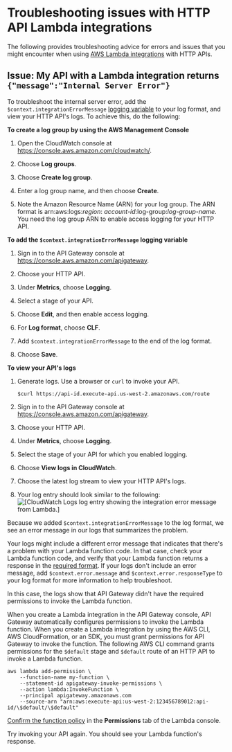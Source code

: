 # Troubleshooting issues with HTTP API Lambda integrations<a name="http-api-troubleshooting-lambda"></a>

The following provides troubleshooting advice for errors and issues that you might encounter when using [AWS Lambda integrations](http-api-develop-integrations-lambda.md) with HTTP APIs\.

## Issue: My API with a Lambda integration returns `{"message":"Internal Server Error"}`<a name="http-api-troubleshooting-lambda-internal-server-error"></a>

To troubleshoot the internal server error, add the `$context.integrationErrorMessage` [logging variable](http-api-logging-variables.md) to your log format, and view your HTTP API's logs\. To achieve this, do the following:

**To create a log group by using the AWS Management Console**

1. Open the CloudWatch console at [https://console\.aws\.amazon\.com/cloudwatch/](https://console.aws.amazon.com/cloudwatch/)\.

1. Choose **Log groups**\.

1. Choose **Create log group**\.

1. Enter a log group name, and then choose **Create**\.

1. Note the Amazon Resource Name \(ARN\) for your log group\. The ARN format is arn:aws:logs:*region*: *account\-id*:log\-group:*log\-group\-name*\. You need the log group ARN to enable access logging for your HTTP API\.

**To add the `$context.integrationErrorMessage` logging variable**

1. Sign in to the API Gateway console at [https://console\.aws\.amazon\.com/apigateway](https://console.aws.amazon.com/apigateway)\.

1. Choose your HTTP API\.

1. Under **Metrics**, choose **Logging**\.

1. Select a stage of your API\.

1. Choose **Edit**, and then enable access logging\.

1. For **Log format**, choose **CLF**\.

1. Add `$context.integrationErrorMessage` to the end of the log format\.

1. Choose **Save**\.

**To view your API's logs**

1. Generate logs\. Use a browser or `curl` to invoke your API\.

   ```
   $curl https://api-id.execute-api.us-west-2.amazonaws.com/route
   ```

1. Sign in to the API Gateway console at [https://console\.aws\.amazon\.com/apigateway](https://console.aws.amazon.com/apigateway)\.

1. Choose your HTTP API\.

1. Under **Metrics**, choose **Logging**\.

1. Select the stage of your API for which you enabled logging\.

1. Choose **View logs in CloudWatch**\.

1. Choose the latest log stream to view your HTTP API's logs\.

1. Your log entry should look similar to the following:  
![\[CloudWatch Logs log entry showing the integration error message from Lambda.\]](http://docs.aws.amazon.com/apigateway/latest/developerguide/images/troubleshoot-http-api-logs.png)

Because we added `$context.integrationErrorMessage` to the log format, we see an error message in our logs that summarizes the problem\. 

Your logs might include a different error message that indicates that there's a problem with your Lambda function code\. In that case, check your Lambda function code, and verify that your Lambda function returns a response in the [required format](http-api-develop-integrations-lambda.md#http-api-develop-integrations-lambda.response)\. If your logs don't include an error message, add `$context.error.message` and `$context.error.responseType` to your log format for more information to help troubleshoot\.

In this case, the logs show that API Gateway didn't have the required permissions to invoke the Lambda function\.

When you create a Lambda integration in the API Gateway console, API Gateway automatically configures permissions to invoke the Lambda function\. When you create a Lambda integration by using the AWS CLI, AWS CloudFormation, or an SDK, you must grant permissions for API Gateway to invoke the function\. The following AWS CLI command grants permissions for the `$default` stage and `$default` route of an HTTP API to invoke a Lambda function\.

```
aws lambda add-permission \
    --function-name my-function \
    --statement-id apigateway-invoke-permissions \ 
    --action lambda:InvokeFunction \
    --principal apigateway.amazonaws.com 
    --source-arn "arn:aws:execute-api:us-west-2:123456789012:api-id/\$default/\$default"
```

[Confirm the function policy](https://docs.aws.amazon.com/lambda/latest/dg/access-control-resource-based.html) in the **Permissions** tab of the Lambda console\.

Try invoking your API again\. You should see your Lambda function's response\.